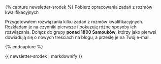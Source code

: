 {% capture newsletter-srodek %}
<span class="c_almost-header">Pobierz opracowania zadań z rozmów kwalifikacyjnych</span>

Przygotowałem rozwiązania kilku zadań z rozmów kwalifikacyjnych. Rozkładam je na czynniki pierwsze i pokazuję różne sposoby ich rozwiązania. Dołącz do grupy **ponad 1800 Samouków**, którzy jako pierwsi dowiadują się o nowych treściach na blogu, a prześlę je na Twój e-mail. 

<script type="text/javascript" src="https://static.mailerlite.com/data/webforms/698960/m0b4d5.js?v2"></script>
{% endcapture %}

<div class="notice--success text-center">
  {{ newsletter-srodek | markdownify }}
</div>
